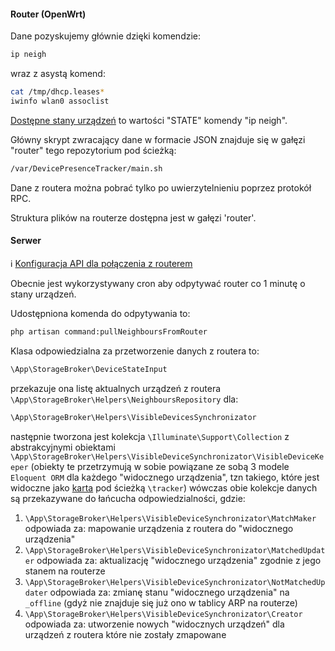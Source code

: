 #### Router (OpenWrt)

Dane pozyskujemy głównie dzięki komendzie:
```bash
ip neigh
```
wraz z asystą komend:
```bash
cat /tmp/dhcp.leases*
iwinfo wlan0 assoclist
```

[Dostępne stany urządzeń](https://www.man7.org/linux/man-pages/man8/ip-neighbour.8.html) to wartości "STATE" komendy "ip neigh".

Główny skrypt zwracający dane w formacie JSON znajduje się w gałęzi "router" tego repozytorium pod ścieżką:
```bash
/var/DevicePresenceTracker/main.sh
```

Dane z routera można pobrać tylko po uwierzytelnieniu poprzez protokół RPC.

Struktura plików na routerze dostępna jest w gałęzi 'router'.

#### Serwer

:information_source: [Konfiguracja API dla połączenia z routerem](ROUTER_API_CONFIG.md)

Obecnie jest wykorzystywany cron aby odpytywać router co 1 minutę o stany urządzeń.

Udostępniona komenda do odpytywania to:
```bash
php artisan command:pullNeighboursFromRouter
```

Klasa odpowiedzialna za przetworzenie danych z routera to:
```php
\App\StorageBroker\DeviceStateInput
```
przekazuje ona listę aktualnych urządzeń z routera `\App\StorageBroker\Helpers\NeighboursRepository` dla: 
```php
\App\StorageBroker\Helpers\VisibleDevicesSynchronizator
```
następnie tworzona jest kolekcja `\Illuminate\Support\Collection` z abstrakcyjnymi obiektami `\App\StorageBroker\Helpers\VisibleDeviceSynchronizator\VisibleDeviceKeeper` (obiekty te przetrzymują w sobie powiązane ze sobą 3 modele `Eloquent ORM` dla każdego "widocznego urządzenia", tzn takiego, które jest widoczne jako [karta](https://cbrski.github.io/DevicePresenceTracker/) pod ścieżką `\tracker`)
wówczas obie kolekcje danych są przekazywane do łańcucha odpowiedzialności, gdzie:
1. `\App\StorageBroker\Helpers\VisibleDeviceSynchronizator\MatchMaker` odpowiada za:
    mapowanie urządzenia z routera do "widocznego urządzenia"
1. `\App\StorageBroker\Helpers\VisibleDeviceSynchronizator\MatchedUpdater` odpowiada za:
    aktualizację "widocznego urządzenia" zgodnie z jego stanem na routerze
1. `\App\StorageBroker\Helpers\VisibleDeviceSynchronizator\NotMatchedUpdater` odpowiada za:
    zmianę stanu "widocznego urządzenia" na `_offline` (gdyż nie znajduje się już ono w tablicy ARP na routerze)
1. `\App\StorageBroker\Helpers\VisibleDeviceSynchronizator\Creator` odpowiada za:
    utworzenie nowych "widocznych urządzeń" dla urządzeń z routera które nie zostały zmapowane
